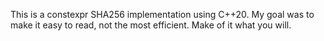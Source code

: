 This is a constexpr SHA256 implementation using C++20. My goal was to make it easy to read, not the most efficient. Make of it what you will.
